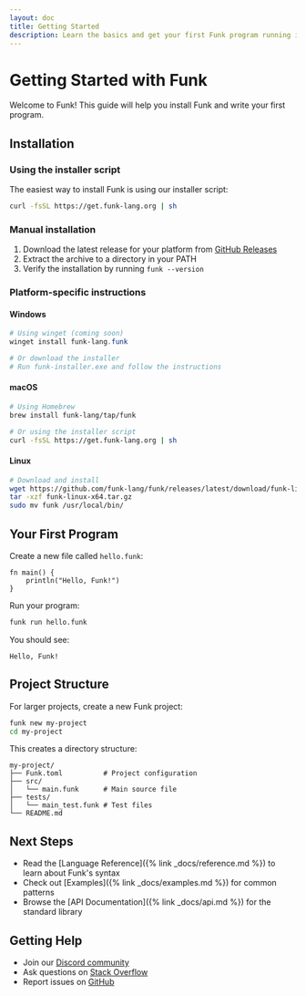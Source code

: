 ```yaml
---
layout: doc
title: Getting Started
description: Learn the basics and get your first Funk program running in minutes
---
```


# Getting Started with Funk

Welcome to Funk! This guide will help you install Funk and write your first program.

## Installation

### Using the installer script

The easiest way to install Funk is using our installer script:

```bash
curl -fsSL https://get.funk-lang.org | sh
```

### Manual installation

1. Download the latest release for your platform from [GitHub Releases](https://github.com/funk-lang/funk/releases)
2. Extract the archive to a directory in your PATH
3. Verify the installation by running `funk --version`

### Platform-specific instructions

#### Windows

```powershell
# Using winget (coming soon)
winget install funk-lang.funk

# Or download the installer
# Run funk-installer.exe and follow the instructions
```

#### macOS

```bash
# Using Homebrew
brew install funk-lang/tap/funk

# Or using the installer script
curl -fsSL https://get.funk-lang.org | sh
```

#### Linux

```bash
# Download and install
wget https://github.com/funk-lang/funk/releases/latest/download/funk-linux-x64.tar.gz
tar -xzf funk-linux-x64.tar.gz
sudo mv funk /usr/local/bin/
```

## Your First Program

Create a new file called `hello.funk`:

```funk
fn main() {
    println("Hello, Funk!")
}
```

Run your program:

```bash
funk run hello.funk
```

You should see:

```
Hello, Funk!
```

## Project Structure

For larger projects, create a new Funk project:

```bash
funk new my-project
cd my-project
```

This creates a directory structure:

```
my-project/
├── Funk.toml          # Project configuration
├── src/
│   └── main.funk      # Main source file
├── tests/
│   └── main_test.funk # Test files
└── README.md
```

## Next Steps

- Read the [Language Reference]({% link _docs/reference.md %}) to learn about Funk's syntax
- Check out [Examples]({% link _docs/examples.md %}) for common patterns
- Browse the [API Documentation]({% link _docs/api.md %}) for the standard library

## Getting Help

- Join our [Discord community](https://discord.gg/funk-lang)
- Ask questions on [Stack Overflow](https://stackoverflow.com/questions/tagged/funk-lang)
- Report issues on [GitHub](https://github.com/funk-lang/funk/issues)
